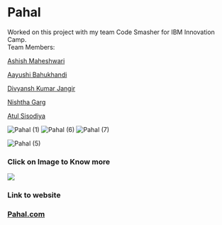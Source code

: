 # Pahal
Worked on this project with my team Code Smasher for IBM Innovation Camp.
<br>Team Members:

<a href="https://www.linkedin.com/in/ashish-maheshwari-5959-2001">Ashish Maheshwari</a>

<a href="https://www.linkedin.com/in/aayushi-bahukhandi-1908">Aayushi Bahukhandi</a>

<a href="https://www.linkedin.com/in/divyansh-jangir-1b51b0140">Divyansh Kumar Jangir</a>

<a href="https://www.linkedin.com/in/nishtha-garg-313a421a8">Nishtha Garg</a>

<a href="https://www.linkedin.com/in/atul-sisodiya-b118201b4">Atul Sisodiya</a>

![Pahal (1)](https://user-images.githubusercontent.com/56028094/120161275-bebb1c00-c214-11eb-8b66-db8f1316d772.png)
![Pahal (6)](https://user-images.githubusercontent.com/56028094/120161263-bbc02b80-c214-11eb-912a-48e3668e9365.png)
![Pahal (7)](https://user-images.githubusercontent.com/56028094/120161273-be228580-c214-11eb-9a13-153cd2226bef.png)

![Pahal (5)](https://user-images.githubusercontent.com/56028094/120161278-bf53b280-c214-11eb-86dd-f936e2a8160e.png)

<h3>Click on Image to Know more</h3>
<a href="https://youtu.be/kpaWAo9LGSw" title="video text"><img src="https://user-images.githubusercontent.com/56028094/120161275-bebb1c00-c214-11eb-8b66-db8f1316d772.png"></a>
<h3>Link to website<h3>
<a href="https://pahal-empowwer-women.000webhostapp.com/Pahal-The-Platform-main/index.php">Pahal.com</a>  
